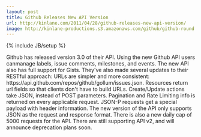 ```yaml
---
layout: post
title: Github Releases New API Version
url: http://kinlane.com/2011/04/28/github-releases-new-api-version/
image: http://kinlane-productions.s3.amazonaws.com/github/github-round.png
---
```

{% include JB/setup %}
<p>
     Github has released version 3.0 of their API. Using the new Github API users canmanage labels, issue comments, milestones, and events. The new API also has full support for Gists. They've also made several updates to their RESTful approach: URLs are simpler and more consistent: https://api.github.com/repos/github/gollum/issues.json. Resources return url fields so that clients don't have to build URLs. Create/Update actions take JSON, instead of POST parameters. Pagination and Rate Limiting info is returned on every applicable request. JSON-P requests get a special payload with header information. The new version of the API only supports JSON as the request and response format. There is also a new daily cap of 5000 requests for the API. There are still supporting API v2, and will announce deprecation plans soon.
</p>
